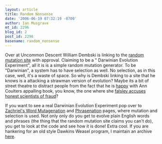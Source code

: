 ```yaml
---
layout: article
title: Random Nonsense
date: '2006-06-19 07:32:19 -0700'
author: Ian Musgrave
mt_id: 2296
blog_id: 2
post_id: 2296
basename: random_nonsense
---
```

Over at Uncommon Descent William Dembski is linking to the [random mutation site](http://www.randommutation.com/darwinianevolution.htm)  with approval. Claiming to be a " Darwinian Evolution Experiment", all it is is a simple random mutation generator. To be "Darwinian", a system has to have selection as well. No selection, as in this case, well, it's a waste of space. So why is Dembski linking to a site that he knows is a attacking a strawman version of evolution? Maybe its a bit of street theatre to distract people from the fact that he is [happy](http://www.uncommondescent.com/index.php/archives/1213) with Ann Coulters appalling book, you know, the one where she [falsley accuses honest scientists of fraud](/archives/2006/06/anne-coulter-cl-1.html)?

If you want to see a real Darwinian Evolution Experiment pop over to [Zachriel's Word Mutagenation](http://www.zachriel.com/mutagenation/ )  and [Phrasenation](http://www.zachriel.com/phrasenation/)  pages, where mutation and selection is used. Not only only do you get to evolve plain English words and phrases (the thing that the random mutation site claims you can't do), you get to look at the code and see how it is done!  Extra cool. If you are hankering for an old style Dawkins Weasel program, I maintain an archive[ here](http://www.health.adelaide.edu.au/Pharm/Musgrave/essays/whale.htm).
